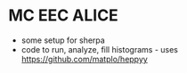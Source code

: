 # MC EEC ALICE

- some setup for sherpa
- code to run, analyze, fill histograms - uses https://github.com/matplo/heppyy

